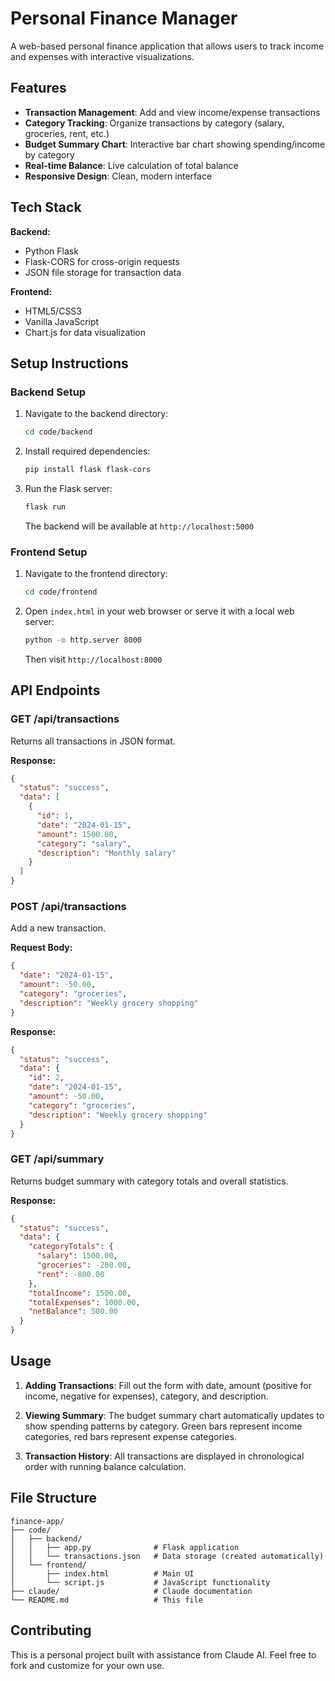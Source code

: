 # Personal Finance Manager

A web-based personal finance application that allows users to track income and expenses with interactive visualizations.

## Features

- **Transaction Management**: Add and view income/expense transactions
- **Category Tracking**: Organize transactions by category (salary, groceries, rent, etc.)
- **Budget Summary Chart**: Interactive bar chart showing spending/income by category
- **Real-time Balance**: Live calculation of total balance
- **Responsive Design**: Clean, modern interface

## Tech Stack

**Backend:**
- Python Flask
- Flask-CORS for cross-origin requests
- JSON file storage for transaction data

**Frontend:**
- HTML5/CSS3
- Vanilla JavaScript
- Chart.js for data visualization

## Setup Instructions

### Backend Setup

1. Navigate to the backend directory:
   ```bash
   cd code/backend
   ```

2. Install required dependencies:
   ```bash
   pip install flask flask-cors
   ```

3. Run the Flask server:
   ```bash
   flask run
   ```
   
   The backend will be available at `http://localhost:5000`

### Frontend Setup

1. Navigate to the frontend directory:
   ```bash
   cd code/frontend
   ```

2. Open `index.html` in your web browser or serve it with a local web server:
   ```bash
   python -m http.server 8000
   ```
   
   Then visit `http://localhost:8000`

## API Endpoints

### GET /api/transactions
Returns all transactions in JSON format.

**Response:**
```json
{
  "status": "success",
  "data": [
    {
      "id": 1,
      "date": "2024-01-15",
      "amount": 1500.00,
      "category": "salary",
      "description": "Monthly salary"
    }
  ]
}
```

### POST /api/transactions
Add a new transaction.

**Request Body:**
```json
{
  "date": "2024-01-15",
  "amount": -50.00,
  "category": "groceries",
  "description": "Weekly grocery shopping"
}
```

**Response:**
```json
{
  "status": "success",
  "data": {
    "id": 2,
    "date": "2024-01-15",
    "amount": -50.00,
    "category": "groceries",
    "description": "Weekly grocery shopping"
  }
}
```

### GET /api/summary
Returns budget summary with category totals and overall statistics.

**Response:**
```json
{
  "status": "success",
  "data": {
    "categoryTotals": {
      "salary": 1500.00,
      "groceries": -200.00,
      "rent": -800.00
    },
    "totalIncome": 1500.00,
    "totalExpenses": 1000.00,
    "netBalance": 500.00
  }
}
```

## Usage

1. **Adding Transactions**: Fill out the form with date, amount (positive for income, negative for expenses), category, and description.

2. **Viewing Summary**: The budget summary chart automatically updates to show spending patterns by category. Green bars represent income categories, red bars represent expense categories.

3. **Transaction History**: All transactions are displayed in chronological order with running balance calculation.

## File Structure

```
finance-app/
├── code/
│   ├── backend/
│   │   ├── app.py              # Flask application
│   │   └── transactions.json   # Data storage (created automatically)
│   └── frontend/
│       ├── index.html          # Main UI
│       └── script.js           # JavaScript functionality
├── claude/                     # Claude documentation
└── README.md                   # This file
```

## Contributing

This is a personal project built with assistance from Claude AI. Feel free to fork and customize for your own use.